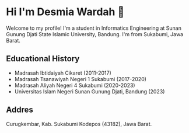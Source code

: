 # Hi I'm Desmia Wardah 👋

Welcome to my profile! I'm a student in Informatics Engineering at Sunan Gunung Djati State Islamic University, Bandung. I'm from Sukabumi, Jawa Barat.


## Educational History

- Madrasah Ibtidaiyah Cikaret (2011-2017)
- Madrasah Tsanawiyah Negeri 1 Sukabumi (2017-2020)
- Madrasah Aliyah Negeri 4 Sukabumi (2020-2023)
- Universitas Islam Negeri Sunan Gunung Djati, Bandung (2023)

## Addres 
Curugkembar, Kab. Sukabumi Kodepos (43182), Jawa Barat. 
